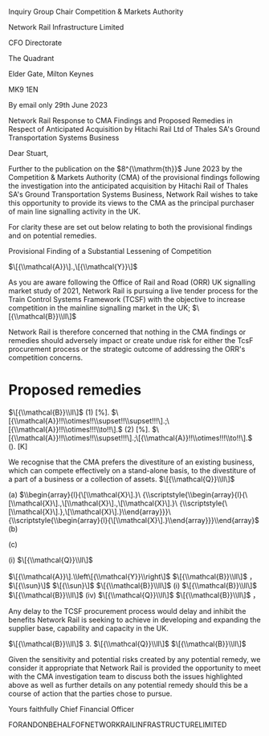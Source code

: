 Inquiry Group Chair Competition & Markets Authority

Network Rail Infrastructure Limited

CFO Directorate

The Quadrant

Elder Gate, Milton Keynes

MK9 1EN

By email only 29th June 2023

Network Rail Response to CMA Findings and Proposed Remedies in Respect of Anticipated Acquisition by Hitachi Rail Ltd of Thales SA's Ground Transportation Systems Business

Dear Stuart,

Further to the publication on the $8^{\\mathrm{th}}$ June 2023 by the Competition & Markets Authority (CMA) of the provisional findings following the investigation into the anticipated acquisition by Hitachi Rail of Thales SA's Ground Transportation Systems Business, Network Rail wishes to take this opportunity to provide its views to the CMA as the principal purchaser of main line signalling activity in the UK.

For clarity these are set out below relating to both the provisional findings and on potential remedies.

Provisional Finding of a Substantial Lessening of Competition

$\[{\\mathcal{A}}\].,\[{\\mathcal{Y}}\]$

As you are aware following the Office of Rail and Road (ORR) UK signalling market study of 2021, Network Rail is pursuing a live tender process for the Train Control Systems Framework (TCSF) with the objective to increase competition in the mainline signalling market in the UK; $\[{\\mathcal{B}}\\ll\]$

Network Rail is therefore concerned that nothing in the CMA findings or remedies should adversely impact or create undue risk for either the TcsF procurement process or the strategic outcome of addressing the ORR's competition concerns.

# Proposed remedies

$\[{\\mathcal{B}}\\ll\]$ (1) \[%\]. $\[{\\mathcal{A}}!!\\otimes!!\\supset!!\\supset!!!\].;\[{\\mathcal{A}}!!\\otimes!!!\\to!!\].$ (2) \[%\]. $\[{\\mathcal{A}}!!\\otimes!!\\supset!!!\].;\[{\\mathcal{A}}!!\\otimes!!!\\to!!\].$ (). \[K\]

We recognise that the CMA prefers the divestiture of an existing business, which can compete effectively on a stand-alone basis, to the divestiture of a part of a business or a collection of assets. $\[{\\mathcal{Q}}\\ll\]$

(a) $\\begin{array}{l}{\[\\mathcal{X}\].}\ {\\scriptstyle{\\begin{array}{l}{\[\\mathcal{X}\].,\[\\mathcal{X}\].,\[\\mathcal{X}\].}\ {\\scriptstyle{\[\\mathcal{X}\].},\[\\mathcal{X}\].}\\end{array}}}\ {\\scriptstyle{\\begin{array}{l}{\[\\mathcal{X}\].}\\end{array}}}\\end{array}$ (b)

(c)

(i) $\[{\\mathcal{Q}}\\ll\]$

$\[{\\mathcal{A}}\].\\left\[{\\mathcal{Y}}\\right\]$ $\[{\\mathcal{B}}\\ll\]$ ，$\[{\\sun}\]$ $\[{\\sun}\]$ $\[{\\mathcal{B}}\\ll\]$ (i) $\[{\\mathcal{B}}\\ll\]$ $\[{\\mathcal{B}}\\ll\]$ (iv) $\[{\\mathcal{Q}}\\ll\]$ $\[{\\mathcal{B}}\\ll\]$ ，

Any delay to the TCSF procurement process would delay and inhibit the benefits Network Rail is seeking to achieve in developing and expanding the supplier base, capability and capacity in the UK.

$\[{\\mathcal{B}}\\ll\]$ 3. $\[{\\mathcal{Q}}\\ll\]$ $\[{\\mathcal{B}}\\ll\]$

Given the sensitivity and potential risks created by any potential remedy, we consider it appropriate that Network Rail is provided the opportunity to meet with the CMA investigation team to discuss both the issues highlighted above as well as further details on any potential remedy should this be a course of action that the parties chose to pursue.

Yours faithfully Chief Financial Officer

FORANDONBEHALFOFNETWORKRAILINFRASTRUCTURELIMITED